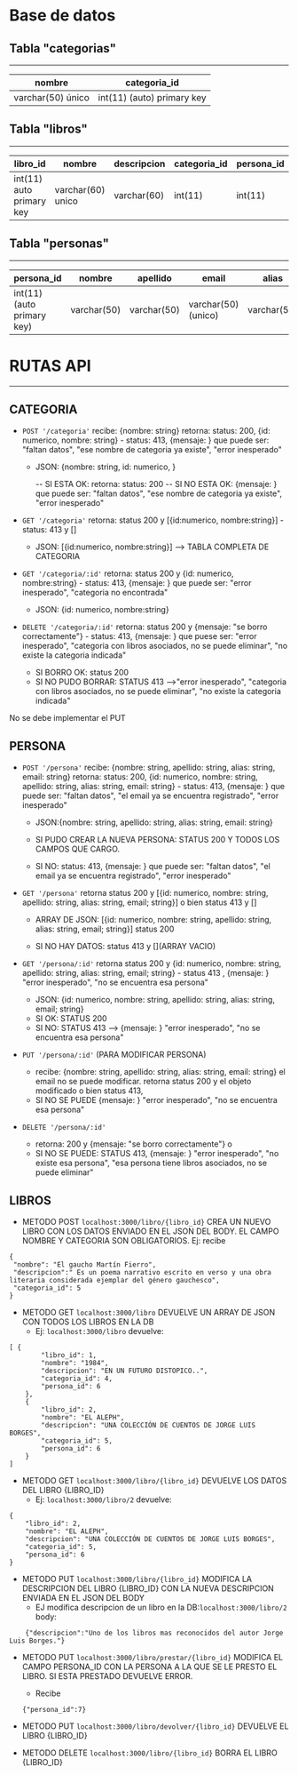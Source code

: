# Base de datos

## Tabla "categorias"
---------------------

|    nombre        |               categoria_id                |
| ---------------- | ------------------------------------------|
| varchar(50) único| int(11) (auto) primary key                |

## Tabla "libros"
---------------------

|         libro_id             |        nombre              |   descripcion   | categoria_id |persona_id |
| ---------------------------  | -------------------------- | --------------- | ------------ |---------- |
| int(11) auto   primary key   |       varchar(60)   unico  |  varchar(60)    |    int(11)   | int(11)   |

## Tabla "personas"
---------------------

|           persona_id          |         nombre        |     apellido    |       email          |   alias      |
| ----------------------------  | --------------------- | --------------- | ---------------------| ------------ |
| int(11)  (auto primary key)   |       varchar(50)     |    varchar(50)  |  varchar(50) (unico) | varchar(50)  |





# RUTAS API
----------------
## CATEGORIA

* `POST '/categoria'` recibe: {nombre: string} retorna: status: 200, {id: numerico, nombre: string} - status: 413, {mensaje: <descripcion del error>} que puede ser: "faltan datos", "ese nombre de categoria ya existe", "error inesperado"

   - JSON: {nombre: string,
       id: numerico,
	   }
	   
	   -- SI ESTA OK: retorna: status: 200
	   -- SI NO ESTA OK: {mensaje: <descripcion del error>} que puede ser: "faltan datos", "ese nombre de categoria ya existe", "error inesperado"



* `GET '/categoria'` retorna: status 200  y [{id:numerico, nombre:string}]  - status: 413 y []
 
   - JSON: [{id:numerico, nombre:string}] --> TABLA COMPLETA DE CATEGORIA

* `GET '/categoria/:id'` retorna: status 200 y {id: numerico, nombre:string} - status: 413, {mensaje: <descripcion del error>} que puede ser: "error inesperado", "categoria no encontrada"

    - JSON: {id: numerico, nombre:string}

* `DELETE '/categoria/:id'` retorna: status 200 y {mensaje: "se borro correctamente"} - status: 413, {mensaje: <descripcion del error>} que puese ser: "error inesperado", "categoria con libros asociados, no se puede eliminar", "no existe la categoria indicada"

    - SI BORRO OK: status 200
    - SI NO PUDO BORRAR: STATUS 413 -->"error inesperado", "categoria con libros asociados, no se puede eliminar", "no existe la categoria indicada"

No se debe implementar el PUT


## PERSONA 

* `POST '/persona'` recibe: {nombre: string, apellido: string, alias: string, email: string} retorna: status: 200, {id: numerico, nombre: string, apellido: string, alias: string, email: string} - status: 413, {mensaje: <descripcion del error>} que puede ser: "faltan datos", "el email ya se encuentra registrado", "error inesperado"

    - JSON:{nombre: string, apellido: string, alias: string, email: string}

    - SI PUDO CREAR LA NUEVA PERSONA: STATUS 200 Y TODOS LOS CAMPOS QUE CARGO.

    - SI NO: status: 413, {mensaje: <descripcion del error>} que puede ser: "faltan datos", "el email ya se encuentra registrado", "error inesperado"


* `GET '/persona'` retorna status 200 y [{id: numerico, nombre: string, apellido: string, alias: string, email; string}] o bien status 413 y []

    - ARRAY DE JSON: [{id: numerico, nombre: string, apellido: string, alias: string, email; string}] status 200

    - SI NO HAY DATOS: status 413 y [](ARRAY VACIO)


* `GET '/persona/:id'` retorna status 200 y {id: numerico, nombre: string, apellido: string, alias: string, email; string} - status 413 , {mensaje: <descripcion del error>} "error inesperado", "no se encuentra esa persona"

   - JSON: {id: numerico, nombre: string, apellido: string, alias: string, email; string} 
   - SI OK: STATUS 200
   - SI NO: STATUS 413 --> {mensaje: <descripcion del error>} "error inesperado", "no se encuentra esa persona"
 

* `PUT '/persona/:id'`  (PARA MODIFICAR PERSONA)

    - recibe: {nombre: string, apellido: string, alias: string, email: string} el email no se puede modificar. retorna status 200 y el objeto modificado o bien status 413,
    - SI NO SE PUEDE  {mensaje: <descripcion del error>} "error inesperado", "no se encuentra esa persona"


* `DELETE '/persona/:id' `

   - retorna: 200 y {mensaje: "se borro correctamente"} o
   - SI NO SE PUEDE: STATUS 413, {mensaje: <descripcion del error>} "error inesperado", "no existe esa persona", "esa persona tiene libros asociados, no se puede eliminar"

## LIBROS

- METODO POST `localhost:3000/libro/{libro_id}`   CREA UN NUEVO LIBRO CON LOS DATOS ENVIADO EN EL JSON DEL BODY. EL CAMPO NOMBRE Y CATEGORIA SON OBLIGATORIOS.
Ej: recibe 
```
{
 "nombre": "El gaucho Martín Fierro",
 "descripcion":" Es un poema narrativo escrito en verso y una obra literaria considerada ejemplar del género gauchesco",
 "categoria_id": 5
}
```
- METODO GET `localhost:3000/libro`   DEVUELVE UN ARRAY DE JSON CON TODOS LOS LIBROS EN LA DB
   * Ej: `localhost:3000/libro` devuelve:
```
[ {
        "libro_id": 1,
        "nombre": "1984",
        "descripcion": "EN UN FUTURO DISTOPICO..",
        "categoria_id": 4,
        "persona_id": 6
    },
    {
        "libro_id": 2,
        "nombre": "EL ALEPH",
        "descripcion": "UNA COLECCIÓN DE CUENTOS DE JORGE LUIS BORGES",
        "categoria_id": 5,
        "persona_id": 6
    }
]
```
- METODO GET `localhost:3000/libro/{libro_id}`   DEVUELVE LOS DATOS DEL LIBRO {LIBRO_ID}
   * Ej: `localhost:3000/libro/2` devuelve:
```
{
    "libro_id": 2,
    "nombre": "EL ALEPH",
    "descripcion": "UNA COLECCIÓN DE CUENTOS DE JORGE LUIS BORGES",
    "categoria_id": 5,
    "persona_id": 6
}
```

- METODO PUT `localhost:3000/libro/{libro_id}`  MODIFICA LA DESCRIPCION DEL LIBRO {LIBRO_ID} CON LA NUEVA DESCRIPCION ENVIADA EN EL JSON DEL BODY
   * EJ modifica descripcion de un libro en la DB:`localhost:3000/libro/2` 
    body:
```  
    {"descripcion":"Uno de los libros mas reconocidos del autor Jorge Luis Borges."}
```

- METODO PUT `localhost:3000/libro/prestar/{libro_id}` MODIFICA EL CAMPO PERSONA_ID CON LA PERSONA A LA QUE SE LE PRESTO EL LIBRO. SI ESTA PRESTADO DEVUELVE ERROR.
    * Recibe 
    ```
    {"persona_id":7}
    ```

- METODO PUT `localhost:3000/libro/devolver/{libro_id}` DEVUELVE EL LIBRO {LIBRO_ID}

- METODO DELETE `localhost:3000/libro/{libro_id}` BORRA EL LIBRO  {LIBRO_ID}